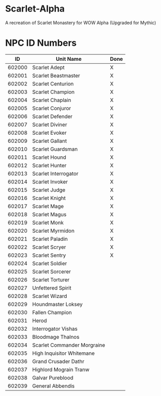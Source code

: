 # Scarlet-Alpha
A recreation of Scarlet Monastery for WOW Alpha (Upgraded for Mythic)


# NPC ID Numbers
| ID | Unit Name | Done |
| - | - | - |
| 602000 | Scarlet Adept | X |
| 602001 | Scarlet Beastmaster | X |
| 602002 | Scarlet Centurion | X |
| 602003 | Scarlet Champion | X |
| 602004 | Scarlet Chaplain | X |
| 602005 | Scarlet Conjuror | X |
| 602006 | Scarlet Defender | X |
| 602007 | Scarlet Diviner | X |
| 602008 | Scarlet Evoker | X |
| 602009 | Scarlet Gallant | X |
| 602010 | Scarlet Guardsman | X |
| 602011 | Scarlet Hound | X |
| 602012 | Scarlet Hunter | X |
| 602013 | Scarlet Interrogator | X |
| 602014 | Scarlet Invoker | X |
| 602015 | Scarlet Judge | X |
| 602016 | Scarlet Knight | X |
| 602017 | Scarlet Mage | X |
| 602018 | Scarlet Magus | X |
| 602019 | Scarlet Monk | X |
| 602020 | Scarlet Myrmidon | X |
| 602021 | Scarlet Paladin | X |
| 602022 | Scarlet Scryer | X |
| 602023 | Scarlet Sentry | X |
| 602024 | Scarlet Soldier | |
| 602025 | Scarlet Sorcerer | |
| 602026 | Scarlet Torturer | |
| 602027 | Unfettered Spirit | |
| 602028 | Scarlet Wizard | |
| 602029 | Houndmaster Loksey | |
| 602030 | Fallen Champion | |
| 602031 | Herod | |
| 602032 | Interrogator Vishas | |
| 602033 | Bloodmage Thalnos | |
| 602034 | Scarlet Commander Morgraine | |
| 602035 | High Inquisitor Whitemane | |
| 602036 | Grand Crusader Dathr | |
| 602037 | Highlord Mograin Tranw | |
| 602038 | Galvar Pureblood | |
| 602039 | General Abbendis | |

